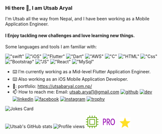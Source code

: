 ### Hi there :wave:, I am Utsab Aryal
I'm Utsab all the way from Nepal, and I have been working as a Mobile Application Engineer.
#### I Enjoy tackling new challenges and love learning new things.
Some languages and tools I am familiar with:

!["swift"](https://img.shields.io/badge/Swift-e89494?style=for-the-badge&logoColor=blue)
!["iOS"](https://img.shields.io/badge/iOS-e89494?style=for-the-badge&logo=flutter&logoColor=blue)
!["Flutter"](https://img.shields.io/badge/Flutter-e89494?style=for-the-badge&logo=flutter&logoColor=blue)
!["Dart"](https://img.shields.io/badge/Dart-a4a9b2?style=for-the-badge&logo=dart&logoColor=blue)
!["AWS"](https://img.shields.io/badge/AWS-222f40?style=for-the-badge&logo=amazon-aws&logoColor=ec912d)
!["C"](https://img.shields.io/badge/C-00599C?style=for-the-badge&logo=c&logoColor=white)
!["HTML"](https://img.shields.io/badge/HTML5-E34F26?style=for-the-badge&logo=html5&logoColor=white)
!["Css"](https://img.shields.io/badge/CSS3-1572B6?style=for-the-badge&logo=css3&logoColor=white)
!["Bootstrap"](https://img.shields.io/badge/Bootstrap-563D7C?style=for-the-badge&logo=bootstrap&logoColor=white)
!["JS"](https://img.shields.io/badge/JavaScript-F7DF1E?style=for-the-badge&logo=javascript&logoColor=black)
!["React"](https://img.shields.io/badge/React-20232A?style=for-the-badge&logo=react&logoColor=61DAFB)
!["MySql"](https://img.shields.io/badge/MySQL-00000F?style=for-the-badge&logo=mysql&logoColor=white)
- :keyboard: I’m currently working as a Mid-level Flutter Application Engineer.
- :keyboard: Also working as an iOS Mobile Application Developer.
- 💁: portfolio: https://utsabaryal.com.np/
- :mailbox: How to reach me: Email: utsab.aryal1@gmail.com
[<img src='https://cdn.jsdelivr.net/npm/simple-icons@3.0.1/icons/github.svg' alt='github' height='40'>](https://github.com/utsab1)  [<img src='https://cdn.jsdelivr.net/npm/simple-icons@3.0.1/icons/dev-dot-to.svg' alt='dev' height='40'>](https://dev.to/utsab1)  [<img src='https://cdn.jsdelivr.net/npm/simple-icons@3.0.1/icons/linkedin.svg' alt='linkedin' height='40'>](www.linkedin.com/in/utsabaryal)  [<img src='https://cdn.jsdelivr.net/npm/simple-icons@3.0.1/icons/facebook.svg' alt='facebook' height='40'>](https://www.facebook.com/utsab9/)  [<img src='https://cdn.jsdelivr.net/npm/simple-icons@3.0.1/icons/instagram.svg' alt='instagram' height='40'>](https://www.instagram.com/utsab.aryal/)
 [![trophy](https://github-profile-trophy.vercel.app/?username=utsab1)](https://github.com/ryo-ma/github-profile-trophy)
<!--[![Utsab's wakatime stats](https://github-readme-stats.vercel.app/api/wakatime?username=utsab1)](https://github.com/anuraghazra/github-readme-stats)
[![Top Langs](https://github-readme-stats.vercel.app/api/top-langs/?username=utsab1&langs_count=8)](https://github.com/anuraghazra/github-readme-stats) -->
<!-- HTML -->
<img src="https://readme-jokes.vercel.app/api" alt="Jokes Card" />

![Utsab's GitHub stats](https://github-readme-stats.vercel.app/api?username=utsab1&count_private=true)
![Profile views](https://gpvc.arturio.dev/utsab1)
<a href='https://docs.github.com/en/developers'><img src='https://raw.githubusercontent.com/acervenky/animated-github-badges/master/assets/devbadge.gif' width='40' height='40'></a> <a href='https://github.com/pricing'><img src='https://raw.githubusercontent.com/acervenky/animated-github-badges/master/assets/pro.gif' width='40' height='40'></a> <a href='https://stars.github.com/'><img src='https://raw.githubusercontent.com/acervenky/animated-github-badges/master/assets/starbadge.gif' width='35' height='35'></a>
